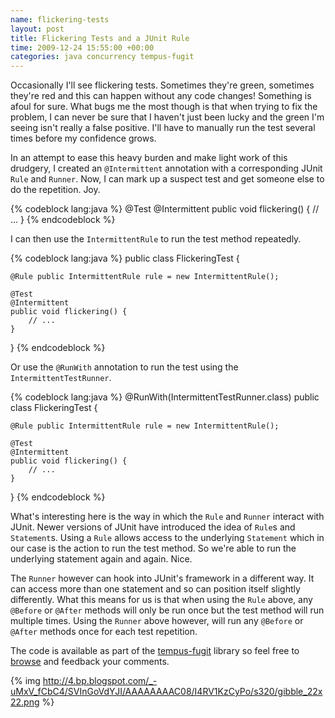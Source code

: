 ```yaml
---
name: flickering-tests
layout: post
title: Flickering Tests and a JUnit Rule
time: 2009-12-24 15:55:00 +00:00
categories: java concurrency tempus-fugit
---
```


Occasionally I'll see flickering tests. Sometimes they're green, sometimes they're red and this can happen without any code changes! Something is afoul for sure. What bugs me the most though is that when trying to fix the problem, I can never be sure that I haven't just been lucky and the green I'm seeing isn't really a false positive. I'll have to manually run the test several times before my confidence grows.
  
In an attempt to ease this heavy burden and make light work of this drudgery,
I created an `@Intermittent` annotation with a corresponding JUnit `Rule` and
`Runner`. Now, I can mark up a suspect test and get someone else to do the
repetition. Joy.


{% codeblock lang:java %}
@Test
@Intermittent
public void flickering() {
   // ...
}
{% endcodeblock %}

I can then use the `IntermittentRule` to run the test method repeatedly.

      
{% codeblock lang:java %}
public class FlickeringTest {

    @Rule public IntermittentRule rule = new IntermittentRule();

    @Test
    @Intermittent
    public void flickering() {
        // ...
    }
}
{% endcodeblock %}

Or use the `@RunWith` annotation to run the test using the `IntermittentTestRunner`.

{% codeblock lang:java %}
@RunWith(IntermittentTestRunner.class)
public class FlickeringTest {

    @Rule public IntermittentRule rule = new IntermittentRule();

    @Test
    @Intermittent
    public void flickering() {
        // ...
    }
}
{% endcodeblock %}

What's interesting here is the way in which the `Rule` and `Runner` interact with
JUnit. Newer versions of JUnit have introduced the idea of `Rule`s and
`Statement`s. Using a `Rule` allows access to the underlying `Statement` which in
our case is the action to run the test method. So we're able to run the
underlying statement again and again. Nice.

  
The `Runner` however can hook into JUnit's framework in a different way. It can
access more than one statement and so can position itself slightly differently.
What this means for us is that when using the `Rule` above, any `@Before` or `@After`
methods will only be run once but the test method will run multiple times.
Using the `Runner` above however, will run any `@Before` or `@After` methods
once for each test repetition.

  
The code is available as part of the [tempus-fugit](http://code.google.com/p/tempus-fugit/) library so feel free to [browse](http://code.google.com/p/tempus-fugit/source/browse/#svn/trunk/tempus-fugit/src/main/java/com/google/code/tempusfugit/concurrency) and feedback your
comments.

{% img http://4.bp.blogspot.com/_-uMxV_fCbC4/SVInGoVdYJI/AAAAAAAAC08/I4RV1KzCyPo/s320/gibble_22x22.png %}

